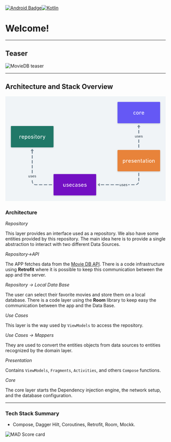 [![Android Badge](https://img.shields.io/badge/Android-3DDC84?style=for-the-badge&logo=android&logoColor=white)](https://www.android.com/)[![Kotlin](https://img.shields.io/badge/Kotlin-0095D5?&style=for-the-badge&logo=kotlin&logoColor=white)](https://kotlinlang.org/)

# Welcome!

---

## Teaser

![MovieDB teaser](img/teaser.gif)

---

## Architecture and Stack Overview

![Architecture Overview](img/architecture.png)

### Architecture

*Repository*

This layer provides an interface used as a repository. We also have some entities provided by this repository. The main idea here is to provide a single abstraction to interact with two different Data Sources.

*Repository->API*

The APP fetches data from the [Movie DB API](https://www.themoviedb.org). There is a code infrastructure using **Retrofit** where it is possible to keep this communication between the app and the server.

*Repository -> Local Data Base*

The user can select their favorite movies and store them on a local database. There is a code layer using the **Room** library to keep easy the communication between the app and the Data Base.

*Use Cases*

This layer is the way used by `ViewModels` to access the repository.

*Use Cases -> Mappers*

They are used to convert the entities objects from data sources to entities recognized by the domain layer.

*Presentation*

Contains `ViewModels`, `Fragments`, `Activities`, and others `Compose` functions.

*Core*

The core layer starts the Dependency injection engine, the network setup, and the database configuration.

---

### Tech Stack Summary

- Compose, Dagger Hilt, Coroutines, Retrofit, Room, Mockk.

![MAD Score card](https://madscorecard.withgoogle.com/static/img/summary-arrows-no-app-bundle-aeeb43cbb8.svg)
